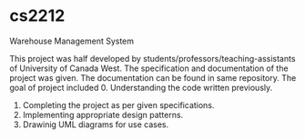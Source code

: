 # cs2212
Warehouse Management System  

This project was half developed by students/professors/teaching-assistants of University of Canada West. The specification and documentation of the project was given. The documentation can be found in same repository. 
The goal of project included
0. Understanding the code written previously.
1. Completing the project as per given specifications.
2. Implementing appropriate design patterns.
3. Drawinig UML diagrams for use cases.
